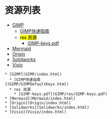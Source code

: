 
# 资源列表
* [GIMP](GIMP/index.html)
  * [GIMP快速指南
](GIMP/GIMPDefaultKeys.html)
  * <mark>res 资源</mark>
    * [GIMP-keys.pdf](GIMP/res/GIMP-keys.pdf)
* [Mermaid](Mermaid/index.html)
* [Origin](Origin/index.html)
* [Solidworks](Solidworks/index.html)
* [Visio](Visio/index.html)


```mind:height=300,title=内容概要,color
* [GIMP](GIMP/index.html)
  * [GIMP快速指南
](GIMP/GIMPDefaultKeys.html)
  * res 资源
    * [GIMP-keys.pdf](GIMP/res/GIMP-keys.pdf)
* [Mermaid](Mermaid/index.html)
* [Origin](Origin/index.html)
* [Solidworks](Solidworks/index.html)
* [Visio](Visio/index.html)
```
